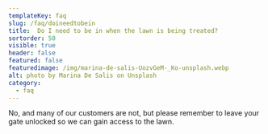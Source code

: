```yaml
---
templateKey: faq
slug: /faq/doineedtobein
title:  Do I need to be in when the lawn is being treated?
sortorder: 50
visible: true
header: false
featured: false
featuredimage: /img/marina-de-salis-UozvGeM-_Ko-unsplash.webp
alt: photo by Marina De Salis on Unsplash
category:
  - faq
---
```


No, and many of our customers are not, but please remember to leave your gate unlocked so we can gain access to the lawn.